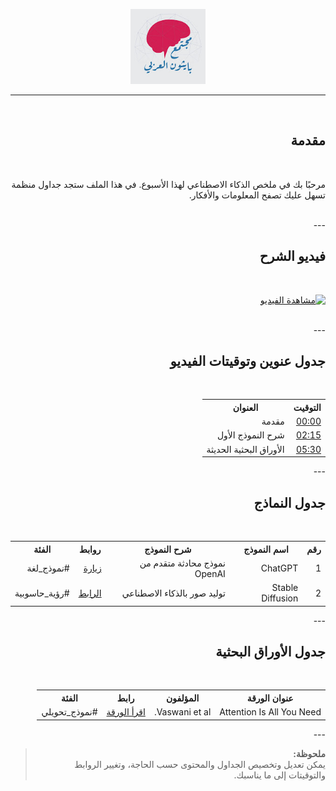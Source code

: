 <p align="center">
  <img src="jpg img/channels4_profile.jpg" alt="شعار القناة" width="120" />
</p>

---
<div dir=rtl>
<br>

## مقدمة

<br>

مرحبًا بك في ملخص الذكاء الاصطناعي لهذا الأسبوع. في هذا الملف ستجد جداول منظمة تسهل عليك تصفح المعلومات والأفكار.

<br>
---

<br>

## فيديو الشرح

<br>

[![مشاهدة الفيديو](https://img.youtube.com/vi/ID_VIDEO/0.jpg)](https://www.youtube.com/watch?v=ID_VIDEO)

<br>
---

<br>

## جدول عنوين وتوقيتات الفيديو

<br>

<table align="right" dir="rtl">
  <tr>
    <th>التوقيت</th>
    <th>العنوان</th>
  </tr>
  <tr>
    <td><a href="https://www.youtube.com/watch?v=ID_VIDEO&t=0s">00:00</a></td>
    <td>مقدمة</td>
  </tr>
  <tr>
    <td><a href="https://www.youtube.com/watch?v=ID_VIDEO&t=135s">02:15</a></td>
    <td>شرح النموذج الأول</td>
  </tr>
  <tr>
    <td><a href="https://www.youtube.com/watch?v=ID_VIDEO&t=330s">05:30</a></td>
    <td>الأوراق البحثية الحديثة</td>
  </tr>
</table>

<br>
---

<br>

## جدول النماذج

<br>

<table align="right" dir="rtl">
  <tr>
    <th>رقم</th>
    <th>اسم النموذج</th>
    <th>شرح النموذج</th>
    <th>روابط</th>
    <th>الفئة</th>
  </tr>
  <tr>
    <td>1</td>
    <td>ChatGPT</td>
    <td>نموذج محادثة متقدم من OpenAI</td>
    <td><a href="https://chat.openai.com">زيارة</a></td>
    <td>#نموذج_لغة</td>
  </tr>
  <tr>
    <td>2</td>
    <td>Stable Diffusion</td>
    <td>توليد صور بالذكاء الاصطناعي</td>
    <td><a href="https://stablediffusionweb.com">الرابط</a></td>
    <td>#رؤية_حاسوبية</td>
  </tr>
</table>

<br>
---

<br>

## جدول الأوراق البحثية

<br>

<table align="right" dir="rtl">
  <tr>
    <th>عنوان الورقة</th>
    <th>المؤلفون</th>
    <th>رابط</th>
    <th>الفئة</th>
  </tr>
  <tr>
    <td>Attention Is All You Need</td>
    <td>Vaswani et al.</td>
    <td><a href="https://arxiv.org/abs/1706.03762">اقرأ الورقة</a></td>
    <td>#نموذج_تحويلي</td>
  </tr>
</table>

<br>
---

<br>

> **ملحوظة:**  
> يمكن تعديل وتخصيص الجداول والمحتوى حسب الحاجة، وتغيير الروابط والتوقيتات إلى ما يناسبك.
</div>